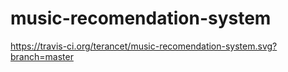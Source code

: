 # music-recomendation-system

https://travis-ci.org/terancet/music-recomendation-system.svg?branch=master
